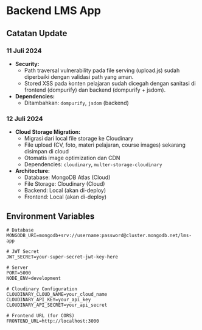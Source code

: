 # Backend LMS App

## Catatan Update

### 11 Juli 2024
- **Security:**
  - Path traversal vulnerability pada file serving (upload.js) sudah diperbaiki dengan validasi path yang aman.
  - Stored XSS pada konten pelajaran sudah dicegah dengan sanitasi di frontend (dompurify) dan backend (dompurify + jsdom).
- **Dependencies:**
  - Ditambahkan: `dompurify`, `jsdom` (backend)

### 12 Juli 2024
- **Cloud Storage Migration:**
  - Migrasi dari local file storage ke Cloudinary
  - File upload (CV, foto, materi pelajaran, course images) sekarang disimpan di cloud
  - Otomatis image optimization dan CDN
  - Dependencies: `cloudinary`, `multer-storage-cloudinary`
- **Architecture:**
  - Database: MongoDB Atlas (Cloud)
  - File Storage: Cloudinary (Cloud)
  - Backend: Local (akan di-deploy)
  - Frontend: Local (akan di-deploy)

## Environment Variables

```env
# Database
MONGODB_URI=mongodb+srv://username:password@cluster.mongodb.net/lms-app

# JWT Secret
JWT_SECRET=your-super-secret-jwt-key-here

# Server
PORT=5000
NODE_ENV=development

# Cloudinary Configuration
CLOUDINARY_CLOUD_NAME=your_cloud_name
CLOUDINARY_API_KEY=your_api_key
CLOUDINARY_API_SECRET=your_api_secret

# Frontend URL (for CORS)
FRONTEND_URL=http://localhost:3000
``` 